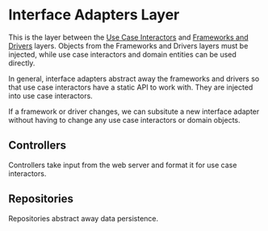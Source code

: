 # Interface Adapters Layer

This is the layer between the [Use Case Interactors](../interactors/index.md) and [Frameworks and Drivers](../frameworks/index.md) layers. Objects from the Frameworks and Drivers layers must be injected, while use case interactors and domain entities can be used directly.

In general, interface adapters abstract away the frameworks and drivers so that use case interactors have a static API to work with. They are injected into use case interactors.

If a framework or driver changes, we can subsitute a new interface adapter without having to change any use case interactors or domain objects.

## Controllers

Controllers take input from the web server and format it for use case interactors.

## Repositories

Repositories abstract away data persistence.

